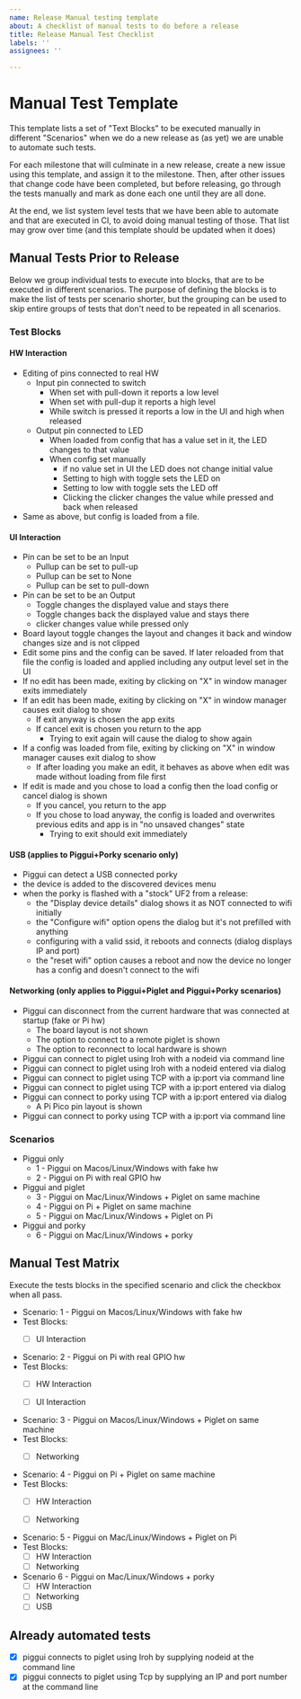 ```yaml
---
name: Release Manual testing template
about: A checklist of manual tests to do before a release
title: Release Manual Test Checklist
labels: ''
assignees: ''

---
```


# Manual Test Template

This template lists a set of "Text Blocks" to be executed manually in different "Scenarios" when we do a new
release as (as yet) we are unable to automate such tests.

For each milestone that will culminate in a new release, create a new issue using this template, and assign it to the
milestone. Then, after other issues that change code have been completed, but before releasing, go through the tests
manually and mark as done each one until they are all done.

At the end, we list system level tests that we have been able to automate and that are executed in CI, to avoid
doing manual testing of those. That list may grow over time (and this template should be updated when it does)

## Manual Tests Prior to Release

Below we group individual tests to execute into blocks, that are to be executed in different scenarios. The purpose
of defining the blocks is to make the list of tests per scenario shorter, but the grouping can be used to skip
entire groups of tests that don't need to be repeated in all scenarios.

### Test Blocks

#### HW Interaction

- Editing of pins connected to real HW
    - Input pin connected to switch
        - When set with pull-down it reports a low level
        - When set with pull-dup it reports a high level
        - While switch is pressed it reports a low in the UI and high when released
    - Output pin connected to LED
        - When loaded from config that has a value set in it, the LED changes to that value
        - When config set manually
            - if no value set in UI the LED does not change initial value
            - Setting to high with toggle sets the LED on
            - Setting to low with toggle sets the LED off
            - Clicking the clicker changes the value while pressed and back when released
- Same as above, but config is loaded from a file.

#### UI Interaction

- Pin can be set to be an Input
    - Pullup can be set to pull-up
    - Pullup can be set to None
    - Pullup can be set to pull-down
- Pin can be set to be an Output
    - Toggle changes the displayed value and stays there
    - Toggle changes back the displayed value and stays there
    - clicker changes value while pressed only
- Board layout toggle changes the layout and changes it back and window changes size and is not clipped
- Edit some pins and the config can be saved. If later reloaded from that file the config is loaded and applied
  including any output level set in the UI
- If no edit has been made, exiting by clicking on "X" in window manager exits immediately
- If an edit has been made, exiting by clicking on "X" in window manager causes exit dialog to show
    - If exit anyway is chosen the app exits
    - If cancel exit is chosen you return to the app
        - Trying to exit again will cause the dialog to show again
- If a config was loaded from file, exiting by clicking on "X" in window manager causes exit dialog to show
    - If after loading you make an edit, it behaves as above when edit was made without loading from file first
- If edit is made and you chose to load a config then the load config or cancel dialog is shown
    - If you cancel, you return to the app
    - If you chose to load anyway, the config is loaded and overwrites previous edits and app is in "no unsaved changes"
      state
        - Trying to exit should exit immediately

#### USB (applies to Piggui+Porky scenario only)

- Piggui can detect a USB connected porky
- the device is added to the discovered devices menu
- when the porky is flashed with a "stock" UF2 from a release:
    - the "Display device details" dialog shows it as NOT connected to wifi initially
    - the "Configure wifi" option opens the dialog but it's not prefilled with anything
    - configuring with a valid ssid, it reboots and connects (dialog displays IP and port)
    - the "reset wifi" option causes a reboot and now the device no longer has a config
      and doesn't connect to the wifi

#### Networking (only applies to Piggui+Piglet and Piggui+Porky scenarios)

- Piggui can disconnect from the current hardware that was connected at startup (fake or Pi hw)
    - The board layout is not shown
    - The option to connect to a remote piglet is shown
    - The option to reconnect to local hardware is shown
- Piggui can connect to piglet using Iroh with a nodeid via command line
- Piggui can connect to piglet using Iroh with a nodeid entered via dialog
- Piggui can connect to piglet using TCP with a ip:port via command line
- Piggui can connect to piglet using TCP with a ip:port entered via dialog
- Piggui can connect to porky using TCP with a ip:port entered via dialog
    - A Pi Pico pin layout is shown
- Piggui can connect to porky using TCP with a ip:port via command line

### Scenarios

- Piggui only
    - 1 - Piggui on Macos/Linux/Windows with fake hw
    - 2 - Piggui on Pi with real GPIO hw
- Piggui and piglet
    - 3 - Piggui on Mac/Linux/Windows + Piglet on same machine
    - 4 - Piggui on Pi + Piglet on same machine
    - 5 - Piggui on Mac/Linux/Windows + Piglet on Pi
- Piggui and porky
    - 6 - Piggui on Mac/Linux/Windows + porky

## Manual Test Matrix

Execute the tests blocks in the specified scenario and click the checkbox when all pass.

- Scenario: 1 - Piggui on Macos/Linux/Windows with fake hw
- Test Blocks:
    - [ ] UI Interaction


- Scenario: 2 - Piggui on Pi with real GPIO hw
- Test Blocks:
    - [ ] HW Interaction
    - [ ] UI Interaction


- Scenario: 3 - Piggui on Macos/Linux/Windows + Piglet on same machine
- Test Blocks:
    - [ ] Networking


- Scenario: 4 - Piggui on Pi + Piglet on same machine
- Test Blocks:
    - [ ] HW Interaction
    - [ ] Networking


- Scenario: 5 - Piggui on Mac/Linux/Windows + Piglet on Pi
- Test Blocks:
    - [ ] HW Interaction
    - [ ] Networking

- Scenario 6 - Piggui on Mac/Linux/Windows + porky
    - [ ] HW Interaction
    - [ ] Networking
    - [ ] USB

## Already automated tests

- [X] piggui connects to piglet using Iroh by supplying nodeid at the command line
- [X] piggui connects to piglet using Tcp by supplying an IP and port number at the command line
